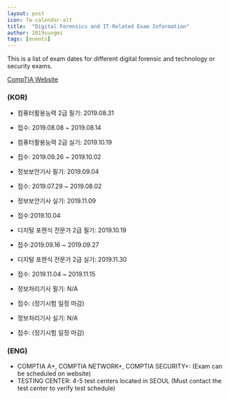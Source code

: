```yaml
---
layout: post
icon: fa-calendar-alt
title:  "Digital Forensics and IT-Related Exam Information"
author: 2019sungmi
tags: [events]
---
```

This is a list of exam dates for different digital forensic and technology or security exams.

[CompTIA Website](https://certification.comptia.org/)

### (KOR)

* 컴퓨터활용능력 2급 필기: 2019.08.31
* 접수: 2019.08.08 ~ 2019.08.14 
* 컴퓨터활용능력 2급 실기: 2019.10.19
* 접수: 2019.09.26 ~ 2019.10.02 

* 정보보안기사 필기: 2019.09.04
* 접수: 2019.07.29 ~ 2019.08.02
* 정보보안기사 실기: 2019.11.09
* 접수:2019.10.04

* 디지털 포렌식 전문가 2급 필기: 2019.10.19
* 접수:2019.09.16 ~ 2019.09.27
* 디지털 포렌식 전문가 2급 실기: 2019.11.30
* 접수: 2019.11.04 ~ 2019.11.15

* 정보처리기사 필기: N/A
* 접수: (정기시험 일정 마감) 
* 정보처리기사 실기: N/A
* 접수: (정기시험 일정 마감) 

### (ENG)

* COMPTIA A+, COMPTIA NETWORK+, COMPTIA SECURITY+: (Exam can be scheduled on website)
* TESTING CENTER: 4-5 test centers located in SEOUL (Must contact the test center to verify test schedule)
